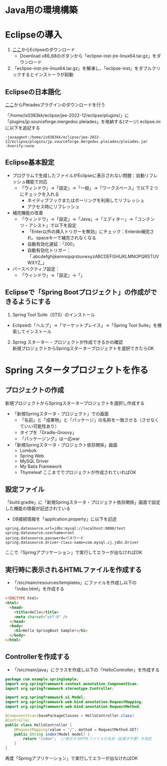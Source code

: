 # Java用の環境構築

# Eclipseの導入  
1. [ここ](http://www.eclipse.org/downloads/)からEclipseのダウンロード  
    - Download x86_68のボタンから「eclipse-inst-jre-linux64.tar.gz」をダウンロード
2. 「eclipse-inst-jre-linux64.tar.gz」を解凍し、「eclipse-inst」をダブルクリックするとインストーラが起動 

## Eclipseの日本語化
[ここ](https://mergedoc.osdn.jp/)からPleiadesプラグインのダウンロードを行う  

「/home/is0383kk/eclipse/jee-2022-12/eclipse/plugins/」に「plugins/jp.sourceforge.mergedoc.pleiades」を格納する(マージ)
eclipse.iniに以下を追記する

```
-javaagent:/home/is0383kk/eclipse/jee-2022-12/eclipse/plugins/jp.sourceforge.mergedoc.pleiades/pleiades.jar
-Xverify:none
```

## Eclipse基本設定
- プログラムで生成したファイルがEclipseに表示されない問題：自動リフレッシュ機能で対応
    - 「ウィンドウ」->「設定」->「一般」->「ワークスペース」で以下２つにチェックを入れる    
        - ネイティブフックまたはポーリングを利用してリフレッシュ  
        - アクセス時にリフレッシュ  
- 補完機能の改善
    - 「ウィンドウ」->「設定」->「Java」->「エディター」->「コンテンツ・アシスト」で以下を設定
        - 「Enter以外の挿入トリガーを無効」にチェック：Enterde補完され、spaceキーで補完されなくなる 
        - 自動有効化遅延：「200」
        - 自動有効化トリガー：「.abcdefghijkemnopqrstuvwxyzABCDEFGHIJKLMNOPQRSTUVWXYZ_」
- パースペクティブ設定：
    - 「ウィンドウ」->「設定」->「」

## Eclipseで「Spring Bootプロジェクト」の作成ができるようにする  
1. Spring Tool Suite（STS）のインストール  
  - Eclipseの「ヘルプ」->「マーケットプレイス」->「Spring Tool Suite」を検索してインストール  
2. Spring スターター・プロジェクトが作成できるかの確認  
新規プロジェクトからSpringスタータープロジェクトを選択できたらOK

# Spring スタータプロジェクトを作る
## プロジェクトの作成
新規プロジェクトからSpringスタータープロジェクトを選択し作成する  
- 「新規Springスタータ・プロジェクト」での画面
  - 「名前」と「成果物」と「パッケージ」の名称を一致させる（させなくていい可能性あり）
  - タイプを「Gradle-Groovy」
  - 「パッケージング」は一応war
- 「新規Springスタータ・プロジェクト依存関係」画面
  - Lombok
  - Spring Web
  - MySQL Driver
  - My Batis Framework
  - Thymeleaf
ここまででプロジェクトが作成されていればOK  

## 設定ファイル
「build.gradle」に「新規Springスタータ・プロジェクト依存関係」画面で設定した機能の情報が記述されている  
- DB接続情報を「application.property」に以下を記述
```
spring.datasource.url=jdbc:mysql://localhost:8080/test
spring.datasource.username=root
spring.datasource.password=パスワード
spring.datasource.driver-class-name=com.mysql.cj.jdbc.Driver
```
ここで「Springアプリケーション」で実行してエラーが出なければOK  

## 実行時に表示されるHTMLファイルを作成する  
- 「/src/main/resources/templates」にファイルを作成し以下の「index.html」を作成する  
```html
<!DOCTYPE html>
<html>
  <head>
    <title>Hello</title>
    <meta charset="utf-8" />
  </head>
  <body>
    <h1>Hello SpringBoot Sample!</h1>
  </body>
</html>

```
## Controllerを作成する  
- 「/src/main/java」にクラスを作成し以下の「HelloController」を作成する  
```java
package com.example.springSample;
import org.springframework.context.annotation.ComponentScan;
import org.springframework.stereotype.Controller;

import org.springframework.ui.Model;
import org.springframework.web.bind.annotation.RequestMapping;
import org.springframework.web.bind.annotation.RequestMethod;

@ComponentScan(basePackageClasses = HelloController.class)
@Controller
public class HelloController {
    @RequestMapping(value = "/", method = RequestMethod.GET)
    public String index(Model model) {
        return "index";  //表示するHTMLファイルの名前（拡張子不要）を指定
    }       
}
```
再度「Springアプリケーション」で実行してエラーが出なければOK 
